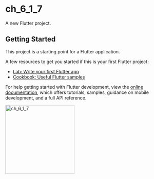 # ch_6_1_7

A new Flutter project.

## Getting Started

This project is a starting point for a Flutter application.

A few resources to get you started if this is your first Flutter project:

- [Lab: Write your first Flutter app](https://docs.flutter.dev/get-started/codelab)
- [Cookbook: Useful Flutter samples](https://docs.flutter.dev/cookbook)

For help getting started with Flutter development, view the
[online documentation](https://docs.flutter.dev/), which offers tutorials,
samples, guidance on mobile development, and a full API reference.

<img width="215" alt="ch_6_1_7" src="https://user-images.githubusercontent.com/114164037/216193639-5c8ef905-7792-42b2-937d-fde880e52275.png">
